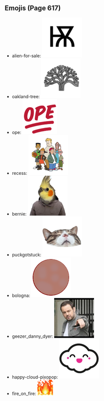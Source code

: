 
## Emojis (Page 617)

* alien-for-sale: ![alien-for-sale](output/alien-for-sale.png)
* oakland-tree: ![oakland-tree](output/oakland-tree.gif)
* ope: ![ope](output/ope.png)
* recess: ![recess](output/recess.png)
* bernie: ![bernie](output/bernie.png)
* puckgotstuck: ![puckgotstuck](output/puckgotstuck.png)
* bologna: ![bologna](output/bologna.png)
* geezer_danny_dyer: ![geezer_danny_dyer](output/geezer_danny_dyer.jpg)
* happy-cloud-pixopop: ![happy-cloud-pixopop](output/happy-cloud-pixopop.png)
* fire_on_fire: ![fire_on_fire](output/fire_on_fire.gif)
